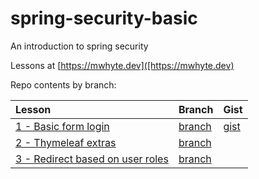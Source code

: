 # spring-security-basic

An introduction to spring security

Lessons at [https://mwhyte.dev]([https://mwhyte.dev)

Repo contents by branch:

| Lesson                                                                                            | Branch                                                                                  | Gist                                                                    |
|:--------------------------------------------------------------------------------------------------|:----------------------------------------------------------------------------------------|:------------------------------------------------------------------------|
| [1 - Basic form login](https://mwhyte.dev/spring-security-basic-login-form-7c8f6e6e9f56)          | [branch](https://github.com/MWhyte/spring-security-basic/tree/1.basic-form-login)       | [gist](https://gist.github.com/MWhyte/ae8be84a64bf9c2c66c14d9b68826c4c) |
| [2 - Thymeleaf extras](https://www.mwhyte.dev/spring-security-thymeleaf-extras/)               | [branch](https://github.com/MWhyte/spring-security-basic/tree/2.thymeleaf-extras)       |                                                                         |
| [3 - Redirect based on user roles](https://www.mwhyte.dev/spring-security-user-role-redirect/) | [branch](https://github.com/MWhyte/spring-security-basic/tree/3.redirect-based-on-role) |                                                                         |

